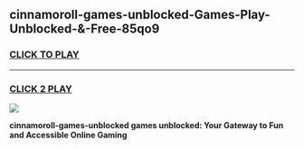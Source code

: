 
## cinnamoroll-games-unblocked-Games-Play-Unblocked-&-Free-85qo9
<h3>
<a href="https://premium76.site?title=cinnamoroll-games-unblocked&ref=24A">CLICK TO PLAY</a></h3>
<hr>

<h3>
<a href="https://premium76.site?title=cinnamoroll-games-unblocked&ref=24A">CLICK 2 PLAY</a>
  
</h3>

<a href="https://premium76.site?title=cinnamoroll-games-unblocked&ref=24A"><img src="https://clearcache.store/games.png"></a>


**cinnamoroll-games-unblocked games unblocked: Your Gateway to Fun and Accessible Online Gaming**
